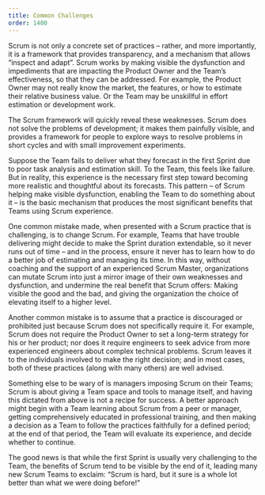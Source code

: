 ```yaml
---
title: Common Challenges
order: 1400
---
```


Scrum is not only a concrete set of practices – rather, and more importantly, it is a framework that provides transparency, and a mechanism that allows “inspect and adapt”.  Scrum works by making visible the dysfunction and impediments that are impacting the Product Owner and the Team’s effectiveness, so that they can be addressed.  For example, the Product Owner may not really know the market, the features, or how to estimate their relative business value. Or the Team may be unskillful in effort estimation or development work.

The Scrum framework will quickly reveal these weaknesses. Scrum does not solve the problems of development; it makes them painfully visible, and provides a framework for people to explore ways to resolve problems in short cycles and with small improvement experiments.

Suppose the Team fails to deliver what they forecast in the first Sprint due to poor task analysis and estimation skill. To the Team, this feels like failure. But in reality, this experience is the necessary first step toward becoming more realistic and thoughtful about its forecasts.  This pattern – of Scrum helping make visible dysfunction, enabling the Team to do something about it – is the basic mechanism that produces the most significant benefits that Teams using Scrum experience.

One common mistake made, when presented with a Scrum practice that is challenging, is to change Scrum. For example, Teams that have trouble delivering might decide to make the Sprint duration extendable, so it never runs out of time – and in the process, ensure it never has to learn how to do a better job of estimating and managing its time. In this way, without coaching and the support of an experienced Scrum Master, organizations can mutate Scrum into just a mirror image of their own weaknesses and dysfunction, and undermine the real benefit that Scrum offers: Making visible the good and the bad, and giving the organization the choice of elevating itself to a higher level.

Another common mistake is to assume that a practice is discouraged or prohibited just because Scrum does not specifically require it. For example, Scrum does not require the Product Owner to set a long-term strategy for his or her product; nor does it require engineers to seek advice from more experienced engineers about complex technical problems. Scrum leaves it to the individuals involved to make the right decision; and in most cases, both of these practices (along with many others) are well advised.

Something else to be wary of is managers imposing Scrum on their Teams; Scrum is about giving a Team space and tools to manage itself, and having this dictated from above is not a recipe for success. A better approach might begin with a Team learning about Scrum from a peer or manager, getting comprehensively educated in professional training, and then making a decision as a Team to follow the practices faithfully for a defined period; at the end of that period, the Team will evaluate its experience, and decide whether to continue.

The good news is that while the first Sprint is usually very challenging to the Team, the benefits of Scrum tend to be visible by the end of it, leading many new Scrum Teams to exclaim: “Scrum is hard, but it sure is a whole lot better than what we were doing before!”
